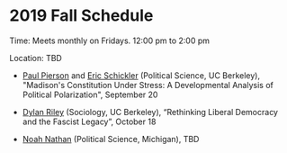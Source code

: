 # 2019 Fall Schedule

Time: Meets monthly on Fridays. 12:00 pm to 2:00 pm

Location: TBD

- [Paul Pierson](https://polisci.berkeley.edu/people/person/paul-pierson) and [Eric Schickler](https://polisci.berkeley.edu/people/person/eric-schickler) (Political Science, UC Berkeley), "Madison's Constitution Under Stress: A Developmental Analysis of Political Polarization", September 20

- [Dylan Riley](https://sociology.berkeley.edu/faculty/dylan-john-riley) (Sociology, UC Berkeley), “Rethinking Liberal Democracy and the Fascist Legacy”, October 18

- [Noah Nathan](https://sites.lsa.umich.edu/noahnathan/) (Political Science, Michigan), TBD
